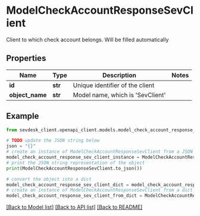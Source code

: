 # ModelCheckAccountResponseSevClient

Client to which check account belongs. Will be filled automatically

## Properties

Name | Type | Description | Notes
------------ | ------------- | ------------- | -------------
**id** | **str** | Unique identifier of the client | 
**object_name** | **str** | Model name, which is &#39;SevClient&#39; | 

## Example

```python
from sevdesk_client.openapi_client.models.model_check_account_response_sev_client import ModelCheckAccountResponseSevClient

# TODO update the JSON string below
json = "{}"
# create an instance of ModelCheckAccountResponseSevClient from a JSON string
model_check_account_response_sev_client_instance = ModelCheckAccountResponseSevClient.from_json(json)
# print the JSON string representation of the object
print(ModelCheckAccountResponseSevClient.to_json())

# convert the object into a dict
model_check_account_response_sev_client_dict = model_check_account_response_sev_client_instance.to_dict()
# create an instance of ModelCheckAccountResponseSevClient from a dict
model_check_account_response_sev_client_from_dict = ModelCheckAccountResponseSevClient.from_dict(model_check_account_response_sev_client_dict)
```
[[Back to Model list]](../README.md#documentation-for-models) [[Back to API list]](../README.md#documentation-for-api-endpoints) [[Back to README]](../README.md)


